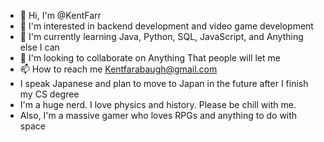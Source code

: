 - 👋 Hi, I'm @KentFarr
- 👀 I'm interested in backend development and video game development
- 🌱 I'm currently learning Java, Python, SQL, JavaScript, and Anything else I can 
- 💞️ I'm looking to collaborate on Anything That people will let me
- 📫 How to reach me Kentfarabaugh@gmail.com
- I speak Japanese and plan to move to Japan in the future after I finish my CS degree
- I'm a huge nerd. I love physics and history. Please be chill with me.
- Also, I'm a massive gamer who loves RPGs and anything to do with space
<!---
KentFarr/KentFarr is a ✨ particular ✨ repository because its `README.md` (this file) appears on your GitHub profile.
You can click the Preview link to take a look at your changes.
--->

